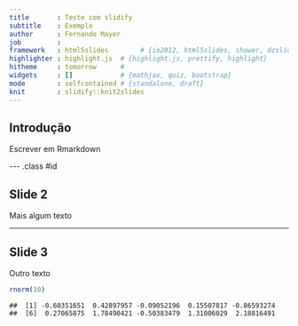 ```yaml
---
title       : Teste com slidify
subtitle    : Exemplo
author      : Fernando Mayer
job         : 
framework   : html5slides        # {io2012, html5slides, shower, dzslides, ...}
highlighter : highlight.js  # {highlight.js, prettify, highlight}
hitheme     : tomorrow      # 
widgets     : []            # {mathjax, quiz, bootstrap}
mode        : selfcontained # {standalone, draft}
knit        : slidify::knit2slides
---
```


## Introdução

Escrever em Rmarkdown

--- .class #id 

## Slide 2

Mais algum texto

---

## Slide 3

Outro texto


```r
rnorm(10)
```

```
##  [1] -0.60351651  0.42897957 -0.09052196  0.15507817 -0.86593274
##  [6]  0.27065875  1.78490421 -0.50383479  1.31006029  2.18816491
```



